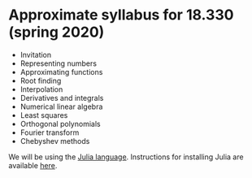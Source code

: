 # Approximate syllabus for 18.330 (spring 2020)

- Invitation
- Representing numbers
- Approximating functions
- Root finding
- Interpolation
- Derivatives and integrals
- Numerical linear algebra
- Least squares
- Orthogonal polynomials
- Fourier transform
- Chebyshev methods

We will be using the [Julia language](www.julialang.org).
Instructions for installing Julia are available [here](installation.md).
